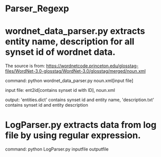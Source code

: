 # Parser_Regexp

# wordnet_data_parser.py extracts entity name, description for all synset  id of wordnet data.

The source is from:  https://wordnetcode.princeton.edu/glosstag-files/WordNet-3.0-glosstag/WordNet-3.0/glosstag/merged/noun.xml

command: python wordnet_data_parser.py noun.xml[input file]

input file: ent2id[contains synset id with ID], noun.xml

output: 'entities.dict' contains synset id and entity name, 'description.txt' contains synset id and entity description

# LogParser.py extracts data from log file by using regular expression.

command: python LogParser.py inputfile outputfile
